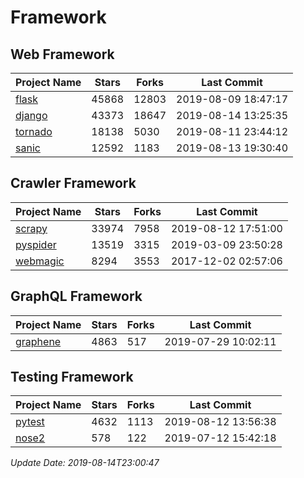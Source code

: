 # Framework

## Web Framework

| Project Name | Stars | Forks | Last Commit |
| ------------ | ----- | ----- | ----------- |
| [flask](https://github.com/pallets/flask) | 45868 | 12803 | 2019-08-09 18:47:17 |
| [django](https://github.com/django/django) | 43373 | 18647 | 2019-08-14 13:25:35 |
| [tornado](https://github.com/tornadoweb/tornado) | 18138 | 5030 | 2019-08-11 23:44:12 |
| [sanic](https://github.com/huge-success/sanic) | 12592 | 1183 | 2019-08-13 19:30:40 |

## Crawler Framework

| Project Name | Stars | Forks | Last Commit |
| ------------ | ----- | ----- | ----------- |
| [scrapy](https://github.com/scrapy/scrapy) | 33974 | 7958 | 2019-08-12 17:51:00 |
| [pyspider](https://github.com/binux/pyspider) | 13519 | 3315 | 2019-03-09 23:50:28 |
| [webmagic](https://github.com/code4craft/webmagic) | 8294 | 3553 | 2017-12-02 02:57:06 |

## GraphQL Framework

| Project Name | Stars | Forks | Last Commit |
| ------------ | ----- | ----- | ----------- |
| [graphene](https://github.com/graphql-python/graphene) | 4863 | 517 | 2019-07-29 10:02:11 |

## Testing Framework

| Project Name | Stars | Forks | Last Commit |
| ------------ | ----- | ----- | ----------- |
| [pytest](https://github.com/pytest-dev/pytest) | 4632 | 1113 | 2019-08-12 13:56:38 |
| [nose2](https://github.com/nose-devs/nose2) | 578 | 122 | 2019-07-12 15:42:18 |

*Update Date: 2019-08-14T23:00:47*